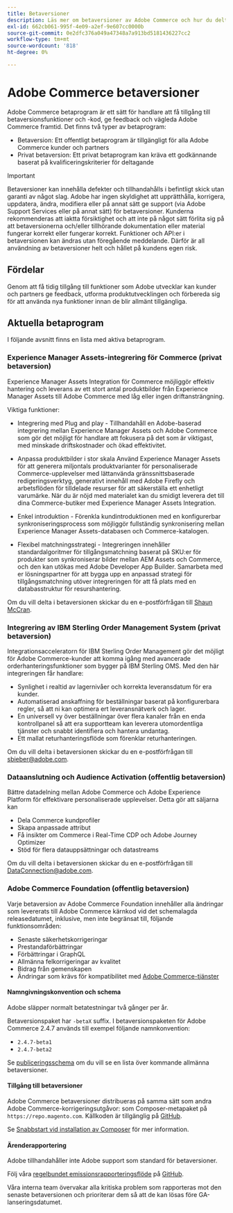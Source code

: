 ```yaml
---
title: Betaversioner
description: Läs mer om betaversioner av Adobe Commerce och hur du deltar.
exl-id: 662cb061-995f-4e09-a2ef-9e607cc0000b
source-git-commit: 0e2dfc376a049a47348a7a913bd5181436227cc2
workflow-type: tm+mt
source-wordcount: '818'
ht-degree: 0%

---
```


# Adobe Commerce betaversioner

Adobe Commerce betaprogram är ett sätt för handlare att få tillgång till betaversionsfunktioner och -kod, ge feedback och vägleda Adobe Commerce framtid. Det finns två typer av betaprogram:

- Betaversion: Ett offentligt betaprogram är tillgängligt för alla Adobe Commerce kunder och partners
- Privat betaversion: Ett privat betaprogram kan kräva ett godkännande baserat på kvalificeringskriterier för deltagande

>[!IMPORTANT]
>
>Betaversioner kan innehålla defekter och tillhandahålls i befintligt skick utan garanti av något slag. Adobe har ingen skyldighet att upprätthålla, korrigera, uppdatera, ändra, modifiera eller på annat sätt ge support (via Adobe Support Services eller på annat sätt) för betaversioner. Kunderna rekommenderas att iaktta försiktighet och att inte på något sätt förlita sig på att betaversionerna och/eller tillhörande dokumentation eller material fungerar korrekt eller fungerar korrekt. Funktioner och API:er i betaversionen kan ändras utan föregående meddelande. Därför är all användning av betaversioner helt och hållet på kundens egen risk.

## Fördelar

Genom att få tidig tillgång till funktioner som Adobe utvecklar kan kunder och partners ge feedback, utforma produktutvecklingen och förbereda sig för att använda nya funktioner innan de blir allmänt tillgängliga.

## Aktuella betaprogram

I följande avsnitt finns en lista med aktiva betaprogram.

### Experience Manager Assets-integrering för Commerce (privat betaversion)

Experience Manager Assets Integration för Commerce möjliggör effektiv hantering och leverans av ett stort antal produktbilder från Experience Manager Assets till Adobe Commerce med låg eller ingen driftansträngning.

Viktiga funktioner:

- Integrering med Plug and play - Tillhandahåll en Adobe-baserad integrering mellan Experience Manager Assets och Adobe Commerce som gör det möjligt för handlare att fokusera på det som är viktigast, med minskade driftskostnader och ökad effektivitet.

- Anpassa produktbilder i stor skala Använd Experience Manager Assets för att generera miljontals produktvarianter för personaliserade Commerce-upplevelser med lättanvända gränssnittsbaserade redigeringsverktyg, generativt innehåll med Adobe Firefly och arbetsflöden för tilldelade resurser för att säkerställa ett enhetligt varumärke. När du är nöjd med materialet kan du smidigt leverera det till dina Commerce-butiker med Experience Manager Assets Integration.

- Enkel introduktion - Förenkla kundintroduktionen med en konfigurerbar synkroniseringsprocess som möjliggör fullständig synkronisering mellan Experience Manager Assets-databasen och Commerce-katalogen.

- Flexibel matchningsstrategi - Integreringen innehåller standardalgoritmer för tillgångsmatchning baserat på SKU:er för produkter som synkroniserar bilder mellan AEM Assets och Commerce, och den kan utökas med Adobe Developer App Builder. Samarbeta med er lösningspartner för att bygga upp en anpassad strategi för tillgångsmatchning utöver integreringen för att få plats med en databasstruktur för resurshantering.

Om du vill delta i betaversionen skickar du en e-postförfrågan till [Shaun McCran](mailto:mccran@adobe.com).

### Integrering av IBM Sterling Order Management System (privat betaversion)

Integrationsacceleratorn för IBM Sterling Order Management gör det möjligt för Adobe Commerce-kunder att komma igång med avancerade orderhanteringsfunktioner som bygger på IBM Sterling OMS. Med den här integreringen får handlare:
- Synlighet i realtid av lagernivåer och korrekta leveransdatum för era kunder.
- Automatiserad anskaffning för beställningar baserat på konfigurerbara regler, så att ni kan optimera ert leveransnätverk och lager.
- En universell vy över beställningar över flera kanaler från en enda kontrollpanel så att era supportteam kan leverera utomordentliga tjänster och snabbt identifiera och hantera undantag.
- Ett mallat returhanteringsflöde som förenklar returhanteringen.

Om du vill delta i betaversionen skickar du en e-postförfrågan till [sbieber@adobe.com](mailto:sbieber@adobe.com).

### Dataanslutning och Audience Activation (offentlig betaversion)

Bättre datadelning mellan Adobe Commerce och Adobe Experience Platform för effektivare personaliserade upplevelser. Detta gör att säljarna kan
- Dela Commerce kundprofiler
- Skapa anpassade attribut
- Få insikter om Commerce i Real-Time CDP och Adobe Journey Optimizer
- Stöd för flera datauppsättningar och datastreams

Om du vill delta i betaversionen skickar du en e-postförfrågan till [DataConnection@adobe.com](mailto:DataConnection@adobe.com).

### Adobe Commerce Foundation (offentlig betaversion)

Varje betaversion av Adobe Commerce Foundation innehåller alla ändringar som levererats till Adobe Commerce kärnkod vid det schemalagda releasedatumet, inklusive, men inte begränsat till, följande funktionsområden:

- Senaste säkerhetskorrigeringar
- Prestandaförbättringar
- Förbättringar i GraphQL
- Allmänna felkorrigeringar av kvalitet
- Bidrag från gemenskapen
- Ändringar som krävs för kompatibilitet med [Adobe Commerce-tjänster](https://experienceleague.adobe.com/docs/commerce-merchant-services/user-guides/home.html)

#### Namngivningskonvention och schema

Adobe släpper normalt betatestningar två gånger per år.

Betaversionspaket har `-betaX` suffix. I betaversionspaketen för Adobe Commerce 2.4.7 används till exempel följande namnkonvention:

- `2.4.7-beta1`
- `2.4.7-beta2`

Se [publiceringsschema](schedule.md) om du vill se en lista över kommande allmänna betaversioner.


#### Tillgång till betaversioner

Adobe Commerce betaversioner distribueras på samma sätt som andra Adobe Commerce-korrigeringsutgåvor: som Composer-metapaket på `https://repo.magento.com`. Källkoden är tillgänglig på [GitHub](https://github.com/magento/magento2).

Se [Snabbstart vid installation av Composer](../installation/composer.md) för mer information.

#### Ärenderapportering

Adobe tillhandahåller inte Adobe support som standard för betaversioner.

Följ våra [regelbundet emissionsrapporteringsflöde](https://developer.adobe.com/commerce/contributor/guides/code-contributions/) på [GitHub](https://github.com/magento/magento2).

Våra interna team övervakar alla kritiska problem som rapporteras mot den senaste betaversionen och prioriterar dem så att de kan lösas före GA-lanseringsdatumet.

